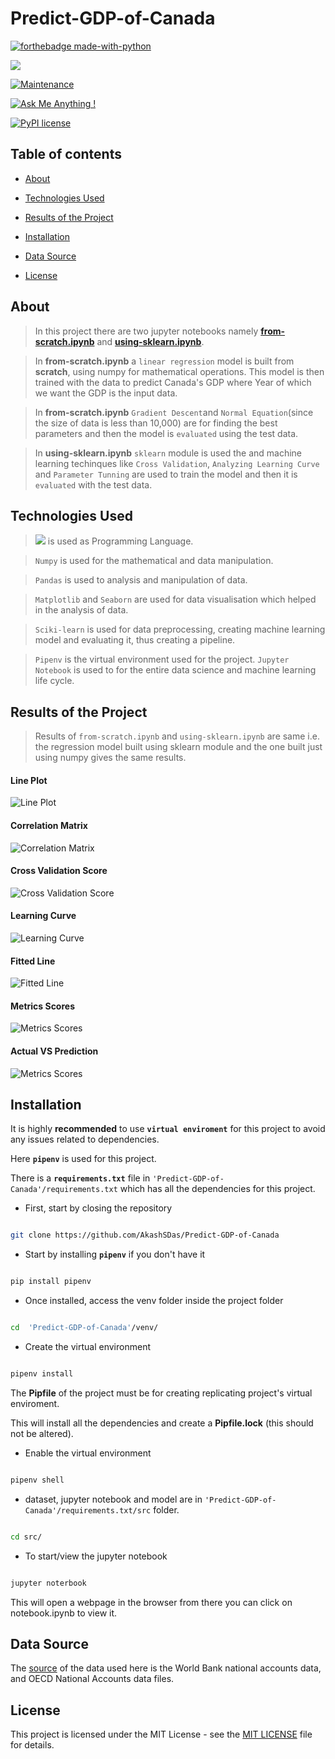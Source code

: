 # Predict-GDP-of-Canada  


[![forthebadge made-with-python](http://ForTheBadge.com/images/badges/made-with-python.svg)](https://www.python.org/)

[![](https://img.shields.io/badge/python-3.8-blue.svg)](https://www.python.org/downloads/release/python-380/)

[![Maintenance](https://img.shields.io/badge/Maintained%3F-yes-green.svg)](https://github.com/AkashSDas)

[![Ask Me Anything !](https://img.shields.io/badge/Ask%20me-anything-1abc9c.svg)](https://github.com/AkashSDas)

[![PyPI license](https://img.shields.io/pypi/l/ansicolortags.svg)](LICENSE)

  
  

## Table of contents

  

*  [About](#about)

* [Technologies Used](#technologies-used)

* [Results of the Project](#results-of-the-project)

*  [Installation](#installation)

*  [Data Source](#data-source)

*  [License](#license) 


## About

  

>In this project there are two jupyter notebooks namely **[from-scratch.ipynb](venv/src/from-scratch.ipynb)** and **[using-sklearn.ipynb](venv/src/using-sklearn.ipynb)**.

  

>In **from-scratch.ipynb** a `linear regression` model is built from **scratch**, using numpy for mathematical operations. This model is then trained with the data to predict Canada's GDP where Year of which we want the GDP is the input data.

  

>In **from-scratch.ipynb** `Gradient Descent`and `Normal Equation`(since the size of data is less than 10,000) are for finding the best parameters and then the model is `evaluated` using the test data.

  

>In **using-sklearn.ipynb** `sklearn` module is used the and machine learning techinques like `Cross Validation`, `Analyzing Learning Curve` and `Parameter Tunning` are used to train the model and then it is `evaluated` with the test data.

## Technologies Used

> [![](https://img.shields.io/badge/python-3.8-blue.svg)](https://www.python.org/downloads/release/python-380/) is used as Programming Language.

>  `Numpy` is used for the mathematical and data manipulation.

>  `Pandas` is used to analysis and manipulation of data.

> `Matplotlib` and `Seaborn` are used for data visualisation which helped in the analysis of data.

> `Sciki-learn` is used for data preprocessing, creating machine learning model and evaluating it, thus creating a pipeline.

> `Pipenv` is the virtual environment used for the project. `Jupyter Notebook` is used to for the entire data science and machine learning life cycle. 

## Results of the Project

> Results of `from-scratch.ipynb` and `using-sklearn.ipynb` are same i.e. the regression model built using sklearn module and the one built just using numpy gives the same results.

#### Line Plot

![Line Plot](https://github.com/AkashSDas/Predict-GDP-of-Canada/blob/master/project-results-images/line-plot.png)

#### Correlation Matrix

![Correlation Matrix](https://github.com/AkashSDas/Predict-GDP-of-Canada/blob/master/project-results-images/correlation-matrix.png)

#### Cross Validation Score

![Cross Validation Score](https://github.com/AkashSDas/Predict-GDP-of-Canada/blob/master/project-results-images/cross-validation-score.png)

#### Learning Curve

![Learning Curve](https://github.com/AkashSDas/Predict-GDP-of-Canada/blob/master/project-results-images/leraning-curve.png)

#### Fitted Line

![Fitted Line](https://github.com/AkashSDas/Predict-GDP-of-Canada/blob/master/project-results-images/fitted-line.png)

####  Metrics Scores

![Metrics Scores](https://github.com/AkashSDas/Predict-GDP-of-Canada/blob/master/project-results-images/metrics-scores.png)

#### Actual VS Prediction

![Metrics Scores](https://github.com/AkashSDas/Predict-GDP-of-Canada/blob/master/project-results-images/actual-vs-prediction.png)
  

## Installation

  

It is highly **recommended** to use **`virtual enviroment`** for this project to avoid any issues related to dependencies.

  

Here **`pipenv`** is used for this project.

  

There is a **`requirements.txt`** file in `'Predict-GDP-of-Canada'/requirements.txt` which has all the dependencies for this project.

  

- First, start by closing the repository

  

```bash

git clone https://github.com/AkashSDas/Predict-GDP-of-Canada

```

  

- Start by installing **`pipenv`** if you don't have it

```bash

pip install pipenv

```

  

- Once installed, access the venv folder inside the project folder

```bash

cd  'Predict-GDP-of-Canada'/venv/

```

  

- Create the virtual environment

```bash

pipenv install

```

The **Pipfile** of the project must be for creating replicating project's virtual enviroment.

  

This will install all the dependencies and create a **Pipfile.lock** (this should not be altered).

  

- Enable the virtual environment

```bash

pipenv shell

```

  

- dataset, jupyter notebook and model are in `'Predict-GDP-of-Canada'/requirements.txt/src` folder.

  

```bash

cd src/

```

  

- To start/view the jupyter notebook

```bash

jupyter noterbook

```

  

This will open a webpage in the browser from there you can click on notebook.ipynb to view it.

  

## Data Source

  

The [source](https://data.worldbank.org/indicator/NY.GDP.MKTP.CD?locations=CA) of the data used here is the World Bank national accounts data, and OECD National Accounts data files.

  

## License

  

This project is licensed under the MIT License - see the [MIT LICENSE](LICENSE) file for details.
